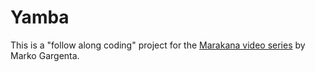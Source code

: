 # Yamba

This is a "follow along coding" project for the [Marakana video series][marakana] by Marko Gargenta.

[marakana]: https://www.youtube.com/watch?v=5RHtKIo_KDI&list=PLE08A97D36D5A255F
